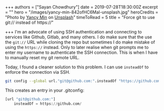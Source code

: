 +++
authors = ["Sayan Chowdhury"]
date = 2019-07-28T18:30:00Z
excerpt = ""
hero = "/images/yancy-min-842ofHC6MaI-unsplash.jpg"
heroCredits = "Photo by [Yancy Min](https://unsplash.com/@yancymin?utm_source=unsplash&utm_medium=referral&utm_content=creditCopyText) on [Unsplash](https://unsplash.com/search/photos/git?utm_source=unsplash&utm_medium=referral&utm_content=creditCopyText)"
timeToRead = 5
title = "Force git to use git:// instead of https://"

+++
I'm an advocate of using SSH authentication and connecting to services like Github, Gitlab, and many others. I do make sure that the use the `git://` URL while cloning the repo but sometimes I do make mistake of using the `https://` instead. Only to later realise when git prompts me to enter my username to authenticate the SSH connection. This is when I have to manually reset my git remote URL.

Today, I found a cleaner solution to this problem. I can use `insteadOf` to enforce the connection via SSH.

```bash
git config --global url."git@github.com:".insteadOf "https://github.com/"
```

This creates an entry in your .gitconfig:

```python
[url "git@github.com:"]
    insteadOf = https://github.com/
```

